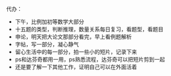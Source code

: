 代办：
+ 下午，比例加初等数学大部分
+ 十五题的类型，判断推理，数量关系每日复习，看题型，看题目 
+ 申论，明天把大论文那部分看完，早上看例题解析
+ 字帖，写一部分，凝心静气
+ 留心生活中的每一部分，拍一些小的短片，记录下来
+ ps和达芬奇都用一用，ps熟悉流程，达芬奇可以把短片剪到一起
+ 还是要了解一下其他工作，证明自己可以在外面活着